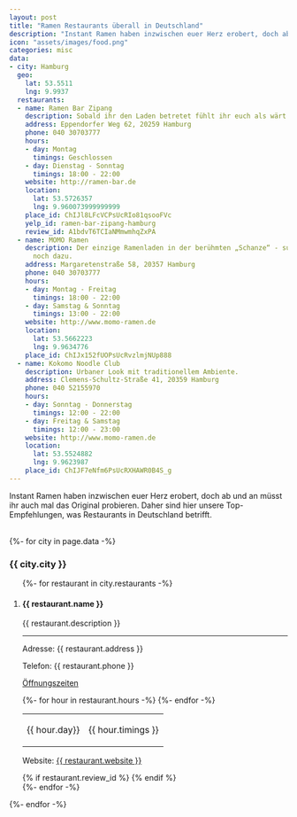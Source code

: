 ```yaml
---
layout: post
title: "Ramen Restaurants überall in Deutschland"
description: "Instant Ramen haben inzwischen euer Herz erobert, doch ab und an müsst ihr auch mal das Original probieren. Daher sind hier unsere Top-Empfehlungen, was Restaurants in Deutschland betrifft."
icon: "assets/images/food.png"
categories: misc
data:
- city: Hamburg
  geo:
    lat: 53.5511
    lng: 9.9937
  restaurants:
  - name: Ramen Bar Zipang
    description: Sobald ihr den Laden betretet fühlt ihr euch als wärt ihr in Tokio.
    address: Eppendorfer Weg 62, 20259 Hamburg
    phone: 040 30703777
    hours:
    - day: Montag
      timings: Geschlossen
    - day: Dienstag - Sonntag
      timings: 18:00 - 22:00
    website: http://ramen-bar.de
    location:
      lat: 53.5726357
      lng: 9.960073999999999
    place_id: ChIJl8LFcVCPsUcRIo81qsooFVc
    yelp_id: ramen-bar-zipang-hamburg
    review_id: A1bdvT6TCIaNMmwmhqZxPA
  - name: MOMO Ramen
    description: Der einzige Ramenladen in der berühmten „Schanze“ - super lecker
      noch dazu.
    address: Margaretenstraße 58, 20357 Hamburg
    phone: 040 30703777
    hours:
    - day: Montag - Freitag
      timings: 18:00 - 22:00
    - day: Samstag & Sonntag
      timings: 13:00 - 22:00
    website: http://www.momo-ramen.de
    location:
      lat: 53.5662223
      lng: 9.9634776
    place_id: ChIJx152fUOPsUcRvzlmjNUp888
  - name: Kokomo Noodle Club
    description: Urbaner Look mit traditionellem Ambiente.
    address: Clemens-Schultz-Straße 41, 20359 Hamburg
    phone: 040 52155970
    hours:
    - day: Sonntag - Donnerstag
      timings: 12:00 - 22:00
    - day: Freitag & Samstag
      timings: 12:00 - 23:00
    website: http://www.momo-ramen.de
    location:
      lat: 53.5524882
      lng: 9.9623987
    place_id: ChIJF7eNfm6PsUcRXHAWR0B4S_g
---
```

<p class="post_subtitle">Instant Ramen haben inzwischen euer Herz erobert, doch ab und an müsst ihr auch mal das Original probieren. Daher sind hier unsere Top-Empfehlungen, was Restaurants in Deutschland betrifft.</p>
<br />
<div id="outer_container">
<div id="restaurants">
   {%- for city in page.data -%}
  <h3>{{ city.city }}</h3>
  <ol>
    {%- for restaurant in city.restaurants -%}
      <li>
        <div class="restaurant_entry">
        <h4>{{ restaurant.name }}</h4>
        <p class="restaurant_description">{{ restaurant.description }}</p>
        <hr />
        <p class="restaurant_address">Adresse: {{ restaurant.address }}</p>
        <p>Telefon: {{ restaurant.phone }}</p>
        <p class="restaurant_hours"><u>Öffnungszeiten</u></p>
        <table class="hours">
        {%- for hour in restaurant.hours -%}
          <tr><td><p>{{ hour.day}}</p></td><td><p>{{ hour.timings }}</p></td></tr>
        {%- endfor -%}
        </table>
        <p class="restaurant_web">Website: <a href="{{ restaurant.website }}">{{ restaurant.website }}</a></p>
        </div>
        {% if restaurant.review_id %}
        <span class="yelp-review" data-review-id="{{restaurant.review_id}}" data-hostname="www.yelp.de"></span>   
        {% endif %}   
     </li>
    {%- endfor -%}
  </ol>
  {%- endfor -%}
 </div>
</div>
